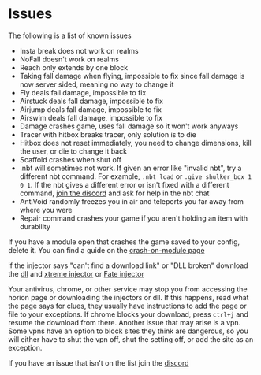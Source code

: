 # Issues

The following is a list of known issues

  - Insta break does not work on realms
  - NoFall doesn't work on realms
  - Reach only extends by one block
  - Taking fall damage when flying, impossible to fix since fall damage is now server sided, meaning no way to change it
  - Fly deals fall damage, impossible to fix
  - Airstuck deals fall damage, impossible to fix
  - Airjump deals fall damage, impossible to fix
  - Airswim deals fall damage, impossible to fix
  - Damage crashes game, uses fall damage so it won't work anyways  
  - Tracer with hitbox breaks tracer, only solution is to die
  - Hitbox does not reset immediately, you need to change dimensions, kill the user, or die to change it back
  - Scaffold crashes when shut off
  - .nbt will sometimes not work. If given an error like "invalid nbt", try a different nbt command. For example, `.nbt load` or `.give shulker_box 1 0 1`. If the nbt gives a different error or isn't fixed with a different command, [join the discord](https://discord.gg/horion) and ask for help in the nbt chat
  - AntiVoid randomly freezes you in air and teleports you far away from where you were
  - Repair command crashes your game if you aren't holding an item with durability 

If you have a module open that crashes the game saved to your config, delete it. You can find a guide on the [crash-on-module page](../crashes/crashonmodule.md)

if the injector says "can't find a download link" or "DLL broken" download the [dll](https://horion.download/dll) and [xtreme injector](https://www.unknowncheats.me/forum/downloads.php?do=file&id=21570&act=down&actionhash=1639347436-42eecac7227064b0601d22c3ff1b1425a2056af7) or [Fate injector](https://github.com/fligger/FateInjector/releases/tag/1.0)

Your antivirus, chrome, or other service may stop you from accessing the horion page or downloading the injectors or dll. If this happens, read what the page says for clues, they usually have instructions to add the page or file to your exceptions. If chrome blocks your download, press `ctrl+j` and resume the download from there. Another issue that may arise is a vpn. Some vpns have an option to block sites they think are dangerous, so you will either have to shut the vpn off, shut the setting off, or add the site as an exception.

If you have an issue that isn't on the list join the [discord](https://discord.gg/horion)
